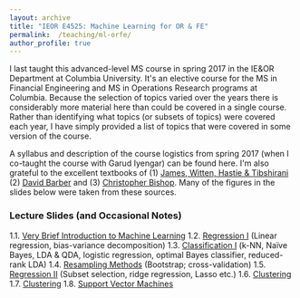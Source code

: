 ```yaml
---
layout: archive
title: "IEOR E4525: Machine Learning for OR & FE"
permalink:  /teaching/ml-orfe/
author_profile: true
---
```


I last taught this advanced-level MS course in spring 2017 in the IE&OR Department at Columbia University.
It's an elective course for the MS in Financial Engineering and MS in Operations Research programs at Columbia.
Because the selection of topics varied over the years there is considerably more material here than could be
covered in a single course. Rather than identifying what topics (or subsets of topics) were covered each year,
I have simply provided a list of topics that were covered in some version of the course.
<!---
I have also provided
some additional slides / topics that never made it into the course but that I nonetheless used / developed at
some point for other purposes. If a link isn’t provided then that simply means I do not wish to post the slides
(probably because I am in the ``process'' of editing them – a process that could take a very long time indeed).
I will not be posting solutions to the assignments or code / software so please don’t send me an email asking
me to do so!  Finally, please note that I do not have time to answer emails asking me to clarify or explain
issues arising in these notes and assignments.
--->
A syllabus and description of the course logistics from spring 2017 (when I co-taught the course with Garud
Iyengar) can be found here.  I'm also grateful to the excellent textbooks of (1) [James, Witten, Hastie &
Tibshirani](http://www.statlearning.com/) (2) [David Barber](http://web4.cs.ucl.ac.uk/staff/D.Barber/pmwiki/pmwiki.php?n=Brml.HomePage) and (3) [Christopher Bishop](https://www.microsoft.com/en-us/research/people/cmbishop/). Many of the figures in the slides below were taken from these sources.

### Lecture Slides (and Occasional Notes)

1.1. [Very Brief Introduction to Machine Learning](https://martin-haugh.github.io/files/Calculus_CN/wjf_1_1.pdf)
1.2. [Regression I](https://martin-haugh.github.io/files/Calculus_CN/wjf_1_2.pdf) (Linear regression, bias-variance decomposition)
1.3. [Classification I](https://martin-haugh.github.io/files/Calculus_CN/wjf_1_3.pdf) (k-NN, Naïve Bayes, LDA & QDA, logistic regression, optimal Bayes classifier, reduced-rank LDA)
1.4. [Resampling Methods](https://martin-haugh.github.io/files/wjf_1_4.pdf) (Bootstrap; cross-validation)
1.5. [Regression II](https://martin-haugh.github.io/files/wjf_1_5.pdf) (Subset selection, ridge regression, Lasso etc.)
1.6. [Clustering](https://martin-haugh.github.io/files/Calculus_CN/wjf_1_6.pdf)
1.7. [Clustering](https://martin-haugh.github.io/files/Calculus_CN/wjf_1_7.pdf)
1.8. [Support Vector Machines](https://martin-haugh.github.io/files/wjf_1_8.pdf)
